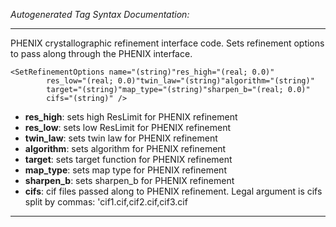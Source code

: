 _Autogenerated Tag Syntax Documentation:_

---
PHENIX crystallographic refinement interface code.  Sets refinement options to pass along through the PHENIX interface.

```
<SetRefinementOptions name="(string)"res_high="(real; 0.0)"
        res_low="(real; 0.0)"twin_law="(string)"algorithm="(string)"
        target="(string)"map_type="(string)"sharpen_b="(real; 0.0)"
        cifs="(string)" />
```

-   **res_high**: sets high ResLimit for PHENIX refinement
-   **res_low**: sets low ResLimit for PHENIX refinement
-   **twin_law**: sets twin law for PHENIX refinement
-   **algorithm**: sets algorithm for PHENIX refinement
-   **target**: sets target function for PHENIX refinement
-   **map_type**: sets map type for PHENIX refinement
-   **sharpen_b**: sets sharpen_b for PHENIX refinement
-   **cifs**: cif files passed along to PHENIX refinement.  Legal argument is cifs split by commas: 'cif1.cif,cif2.cif,cif3.cif

---
